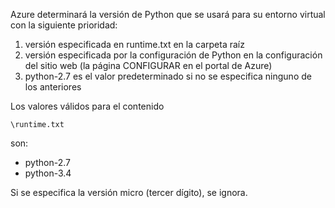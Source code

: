 Azure determinará la versión de Python que se usará para su entorno virtual con la siguiente prioridad:

1. versión especificada en runtime.txt en la carpeta raíz
1. versión especificada por la configuración de Python en la configuración del sitio web (la página CONFIGURAR en el portal de Azure)
1. python-2.7 es el valor predeterminado si no se especifica ninguno de los anteriores

Los valores válidos para el contenido 

    \runtime.txt

son:

- python-2.7
- python-3.4

Si se especifica la versión micro (tercer dígito), se ignora.

<!--HONumber=52--> 
